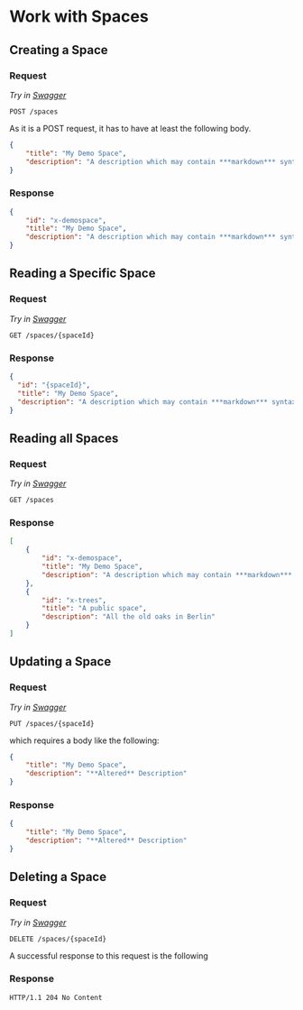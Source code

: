# Work with Spaces

## Creating a Space

### Request

*Try in [Swagger](https://xyz.api.here.com/hub/static/swagger/#/Edit_Spaces)*

```HTTP
POST /spaces
```

As it is a POST request, it has to have at least the following body.

```JSON
{
    "title": "My Demo Space",
    "description": "A description which may contain ***markdown*** syntax"
}
```

### Response

```JSON
{
    "id": "x-demospace",
    "title": "My Demo Space",
    "description": "A description which may contain ***markdown*** syntax"
}
```

## Reading a Specific Space

### Request

*Try in [Swagger](https://xyz.api.here.com/hub/static/swagger/#/Read_Spaces)*

```HTTP
GET /spaces/{spaceId}
```

### Response

```JSON
{
  "id": "{spaceId}",
  "title": "My Demo Space",
  "description": "A description which may contain ***markdown*** syntax"
}
```

## Reading all Spaces

### Request

*Try in [Swagger](https://xyz.api.here.com/hub/static/swagger/#/Read_Spaces)*

```HTTP
GET /spaces
```

### Response

```JSON
[
    {
        "id": "x-demospace",
        "title": "My Demo Space",
        "description": "A description which may contain ***markdown*** syntax"
    },
    {
        "id": "x-trees",
        "title": "A public space",
        "description": "All the old oaks in Berlin" 
    }
]
```

## Updating a Space

### Request

*Try in [Swagger](https://xyz.api.here.com/hub/static/swagger/#/Edit_Spaces)*

```HTTP
PUT /spaces/{spaceId}
```

which requires a body like the following:

```JSON
{
    "title": "My Demo Space",
    "description": "**Altered** Description"
}
```

### Response

```JSON
{
    "title": "My Demo Space",
    "description": "**Altered** Description"
}
```

## Deleting a Space

### Request

*Try in [Swagger](https://xyz.api.here.com/hub/static/swagger/#/Edit_Spaces)*

```HTTP
DELETE /spaces/{spaceId}
```

A successful response to this request is the following

### Response

```HTTP
HTTP/1.1 204 No Content
```